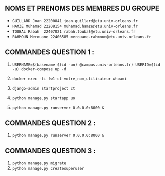 ## NOMS ET PRENOMS DES MEMBRES DU GROUPE 

- `GUILLARD Joan 22200841 joan.guillard@etu.univ-orleans.fr`
- `HAMZE Muhamad 22208154 muhamad.hamze@etu.univ-orleans.fr`
- `TOUBAL Rabah  22407021 rabah.toubal@etu.univ-orleans.fr`
- `RAHMOUN Merouane 22406585 merouane.rahmoun@etu.univ-orleans.fr`

## COMMANDES QUESTION 1 :

1. `USERNAME=$(basename $(id -un) @campus.univ-orleans.fr) USERID=$(id -u) docker-compose up -d`
2. `docker exec -ti fw1-ct-votre_nom_utilisateur whoami`
3. `django-admin startproject ct`
4. `python manage.py startapp uo`

5. `python manage.py runserver 0.0.0.0:8000 &`


## COMMANDES QUESTION 2 :

1. `python manage.py runserver 0.0.0.0:8000 &`


## COMMANDES QUESTION 3 :

1. `python manage.py migrate`
2. `python manage.py createsuperuser`

